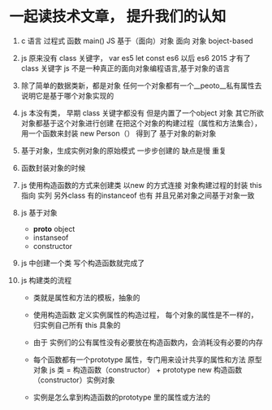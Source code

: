 # 一起读技术文章， 提升我们的认知

1. c 语言 过程式 函数 main()
    JS 基于（面向）对象
    面向 对象
    boject-based

2. js 原来没有 class 关键字，
    var es5 let const es6   以后
    es6 2015 才有了class 关键字
    js 不是一种真正的面向对象编程语言,基于对象的语言

3. 除了简单的数据类新，都是对象
    任何一个对象都有一个__peoto__私有属性去说明它是基于哪个对象实现的

4. js 本没有类， 早期 class 关键字都没有
    但是内置了一个object 对象
    其它所欲对象都基于这个对象进行创建
    在把这个对象的构建过程（属性和方法集合），用一个函数来封装
    new Person（） 得到了 基于对象的新对象

5. 基于对象，生成实例对象的原始模式 一步步创建的
    缺点是慢 重复

6. 函数封装对象的时候

7. js 使用构造函数的方式来创建类
    以new 的方式连接
    对象构建过程的封装 this 指向 实列
    另外class 有的instanceof 也有
    并且兄弟对象之间基于对象一致

8. js 基于对象
    - __proto__ object
    - instanseof
    - constructor

9. js 中创建一个类 写个构造函数就完成了

10. js 构建类的流程
    - 类就是属性和方法的模板，抽象的
    - 使用构造函数 定义实例属性的构造过程， 每个对象的属性是不一样的，
        归实例自己所有 this 具象的
    - 由于 实例们的公有属性没有必要放在构造函数内，会消耗没有必要的内存
    - 每个函数都有一个prototype 属性，专门用来设计共享的属性和方法
        原型对象
        js 类 = 构造函数（constructor） + prototype
        new 构造函数 （constructor）实例对象
    
    -   实例是怎么拿到构造函数的prototype 里的属性或方法的
     
